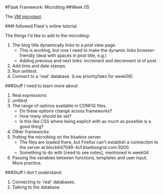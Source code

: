 #Flask Framework: Microblog
##Week 05


The [VM microtest](http://block647048-4cf.blueboxgrid.com:5000/).


###I followed Flask's online tutorial. 

The things I'd like to add to the microblog:

1. The blog title dynamically links to a post view page.
	- This is working, but now I need to make the dynamic links browser-friendly (deal with spaces in post title, e.g.)
	- Adding previous and next links: increment and decrement id of post.
2. Add time and date stamps.
3. Run unittest.
4. Connect to a 'real' database. (Low priority/taks for week06)

###Stuff I need to learn more about:

1. Real expressions
2. unittest
3. The range of options available in CONFIG files.
	+ Do these options change across frameworks?
	+ How many should be set? 
	+ Is this like CSS where being explicit with as much as possible is a good thing?
4. Other frameworks
5. Putting the microblog on the bluebox server.
	+ The files are loaded there, but 
		Firefox can't establish a connection to the server 
		at block647048-4cf.blueboxgrid.com:5000.
	+ Something to do with [need to see notes], mentioned in week04
6. Passing the variables between functions, templates and user input. More practice.

###Stuff I don't understand:
1. Connecting to 'real' databases.
2. Talking to the database. 
